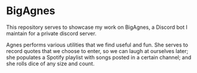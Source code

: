 # BigAgnes
This repository serves to showcase my work on BigAgnes, a Discord bot I maintain for a private discord server.

Agnes performs various utilities that we find useful and fun. She serves to record quotes that we choose to enter, so we can laugh at ourselves later; she populates a Spotify playlist with songs posted in a certain channel; and she rolls dice of any size and count. 
